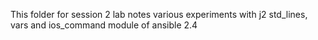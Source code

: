 This folder for session 2 lab notes
various experiments with j2 std_lines, vars and ios_command module of ansible 2.4


